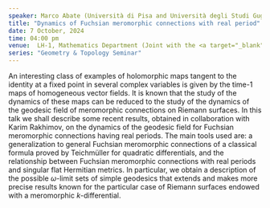 ```yaml
---
speaker: Marco Abate (Università di Pisa and Università degli Studi Guglielmo Marconi, Italy)
title: "Dynamics of Fuchsian meromorphic connections with real period"
date: 7 October, 2024
time: 04:00 pm
venue:  LH-1, Mathematics Department (Joint with the <a target="_blank" href="https://math.iisc.ac.in/~aprg/index.php?id=seminar24-25#2024-10-07">APRG Seminar</a>)
series: "Geometry & Topology Seminar"
---
```


An interesting class of examples of holomorphic maps tangent to the identity at a fixed point in several complex variables is given by the time-1 maps of homogeneous
vector fields. It is known that the study of the dynamics of these maps can be reduced to the study of the dynamics of the geodesic field of meromorphic connections
on Riemann surfaces. In this talk we shall describe some recent results, obtained in collaboration with Karim Rakhimov, on the dynamics of the geodesic field for
Fuchsian meromorphic connections having real periods. The main tools used are: a generalization to general Fuchsian meromorphic connections of a classical formula
proved by Teichm&uuml;ller for quadratic differentials, and the relationship between Fuchsian meromorphic connections with real periods and singular flat Hermitian metrics.
In particular, we obtain a description of the possible $\omega$-limit sets of simple geodesics that extends and makes more precise results known for the particular case
of Riemann surfaces endowed with a meromorphic $k$-differential.
